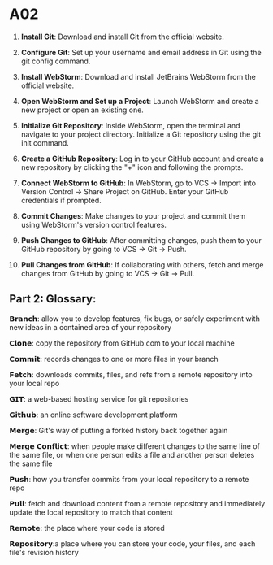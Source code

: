 # A02

1. **Install Git**: Download and install Git from the official website.
   
2. **Configure Git**: Set up your username and email address in Git using the git config command.

3. **Install WebStorm**: Download and install JetBrains WebStorm from the official website.

4. **Open WebStorm and Set up a Project**: Launch WebStorm and create a new project or open an existing one.

5. **Initialize Git Repository**: Inside WebStorm, open the terminal and navigate to your project directory. Initialize a Git repository using the git init command.

6. **Create a GitHub Repository**: Log in to your GitHub account and create a new repository by clicking the "+" icon and following the prompts.

7. **Connect WebStorm to GitHub**: In WebStorm, go to VCS -> Import into Version Control -> Share Project on GitHub. Enter your GitHub credentials if prompted.

8. **Commit Changes**: Make changes to your project and commit them using WebStorm's version control features.

9. **Push Changes to GitHub**: After committing changes, push them to your GitHub repository by going to VCS -> Git -> Push.

10. **Pull Changes from GitHub**: If collaborating with others, fetch and merge changes from GitHub by going to VCS -> Git -> Pull.

## Part 2: Glossary:
𝗕𝗿𝗮𝗻𝗰𝗵: allow you to develop features, fix bugs, or safely experiment with new ideas in a contained area of your repository

𝗖𝗹𝗼𝗻𝗲: copy the repository from GitHub.com to your local machine

𝗖𝗼𝗺𝗺𝗶𝘁: records changes to one or more files in your branch

𝗙𝗲𝘁𝗰𝗵: downloads commits, files, and refs from a remote repository into your local repo

𝗚𝗜𝗧: a web-based hosting service for git repositories

𝗚𝗶𝘁𝗵𝘂𝗯: an online software development platform

𝗠𝗲𝗿𝗴𝗲: Git's way of putting a forked history back together again

𝗠𝗲𝗿𝗴𝗲 𝗖𝗼𝗻𝗳𝗹𝗶𝗰𝘁: when people make different changes to the same line of the same file, or when one person edits a file and another person deletes the same file

𝗣𝘂𝘀𝗵: how you transfer commits from your local repository to a remote repo

𝗣𝘂𝗹𝗹: fetch and download content from a remote repository and immediately update the local repository to match that content

𝗥𝗲𝗺𝗼𝘁𝗲: the place where your code is stored

𝗥𝗲𝗽𝗼𝘀𝗶𝘁𝗼𝗿𝘆:a place where you can store your code, your files, and each file's revision history
